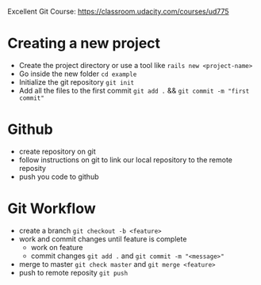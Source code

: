 Excellent Git Course: https://classroom.udacity.com/courses/ud775

# Creating a new project

- Create the project directory or use a tool like `rails new <project-name>`
- Go inside the new folder `cd example`
- Initialize the git repository `git init`
- Add all the files to the first commit `git add .` && `git commit -m "first commit"`

# Github

- create repository on git
- follow instructions on git to link our local repository to the remote reposity
- push you code to github

# Git Workflow

- create a branch `git checkout -b <feature>`
- work and commit changes until feature is complete
  - work on feature
  - commit changes `git add .` and `git commit -m "<message>"`
- merge to master `git check master` and `git merge <feature>`
- push to remote reposity `git push`
